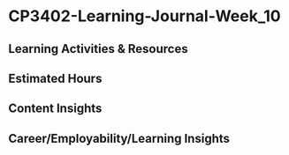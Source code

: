 # CP3402-Learning-Journal-Week_10

## Learning Activities & Resources


## Estimated Hours


## Content Insights


## Career/Employability/Learning Insights

